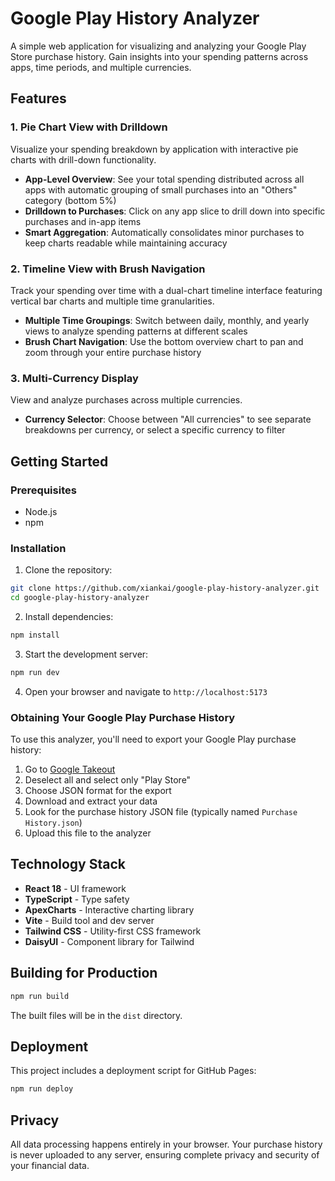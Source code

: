 # Google Play History Analyzer

A simple web application for visualizing and analyzing your Google Play Store purchase history. Gain insights into your spending patterns across apps, time periods, and multiple currencies.

## Features

### 1. Pie Chart View with Drilldown

Visualize your spending breakdown by application with interactive pie charts with drill-down functionality.

- **App-Level Overview**: See your total spending distributed across all apps with automatic grouping of small purchases into an "Others" category (bottom 5%)
- **Drilldown to Purchases**: Click on any app slice to drill down into specific purchases and in-app items
- **Smart Aggregation**: Automatically consolidates minor purchases to keep charts readable while maintaining accuracy

### 2. Timeline View with Brush Navigation

Track your spending over time with a dual-chart timeline interface featuring vertical bar charts and multiple time granularities.

- **Multiple Time Groupings**: Switch between daily, monthly, and yearly views to analyze spending patterns at different scales
- **Brush Chart Navigation**: Use the bottom overview chart to pan and zoom through your entire purchase history

### 3. Multi-Currency Display

View and analyze purchases across multiple currencies.

- **Currency Selector**: Choose between "All currencies" to see separate breakdowns per currency, or select a specific currency to filter

## Getting Started

### Prerequisites

- Node.js
- npm

### Installation

1. Clone the repository:
```bash
git clone https://github.com/xiankai/google-play-history-analyzer.git
cd google-play-history-analyzer
```

2. Install dependencies:
```bash
npm install
```

3. Start the development server:
```bash
npm run dev
```

4. Open your browser and navigate to `http://localhost:5173`

### Obtaining Your Google Play Purchase History

To use this analyzer, you'll need to export your Google Play purchase history:

1. Go to [Google Takeout](https://takeout.google.com/)
2. Deselect all and select only "Play Store"
3. Choose JSON format for the export
4. Download and extract your data
5. Look for the purchase history JSON file (typically named `Purchase History.json`)
6. Upload this file to the analyzer

## Technology Stack

- **React 18** - UI framework
- **TypeScript** - Type safety
- **ApexCharts** - Interactive charting library
- **Vite** - Build tool and dev server
- **Tailwind CSS** - Utility-first CSS framework
- **DaisyUI** - Component library for Tailwind

## Building for Production

```bash
npm run build
```

The built files will be in the `dist` directory.

## Deployment

This project includes a deployment script for GitHub Pages:

```bash
npm run deploy
```

## Privacy

All data processing happens entirely in your browser. Your purchase history is never uploaded to any server, ensuring complete privacy and security of your financial data.
